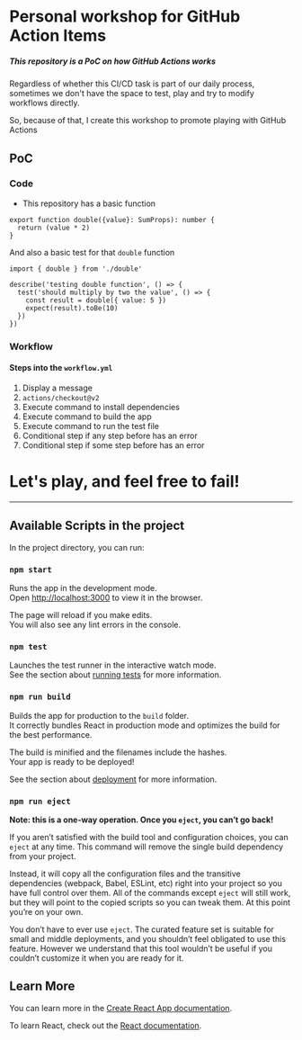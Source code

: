# Personal workshop for GitHub Action Items

##### This repository is a PoC on how GitHub Actions works

Regardless of whether this CI/CD task is part of our daily process, sometimes we don't have the space to test, play and try to modify workflows directly.

So, because of that, I create this workshop to promote playing with GitHub Actions

## PoC

### Code

- This repository has a basic function
```
export function double({value}: SumProps): number {
  return (value * 2)
}
```

And also a basic test for that `double` function
```
import { double } from './double'

describe('testing double function', () => {
  test('should multiply by two the value', () => {
    const result = double({ value: 5 })
    expect(result).toBe(10)
  })
})
```

### Workflow

#### Steps into the `workflow.yml`

1. Display a message
2. `actions/checkout@v2`
3. Execute command to install dependencies
4. Execute command to build the app
5. Execute command to run the test file
6. Conditional step if any step before has an error
7. Conditional step if some step before has an error

# Let's play, and feel free to fail!

---

## Available Scripts in the project

In the project directory, you can run:

### `npm start`

Runs the app in the development mode.\
Open [http://localhost:3000](http://localhost:3000) to view it in the browser.

The page will reload if you make edits.\
You will also see any lint errors in the console.

### `npm test`

Launches the test runner in the interactive watch mode.\
See the section about [running tests](https://facebook.github.io/create-react-app/docs/running-tests) for more information.

### `npm run build`

Builds the app for production to the `build` folder.\
It correctly bundles React in production mode and optimizes the build for the best performance.

The build is minified and the filenames include the hashes.\
Your app is ready to be deployed!

See the section about [deployment](https://facebook.github.io/create-react-app/docs/deployment) for more information.

### `npm run eject`

**Note: this is a one-way operation. Once you `eject`, you can’t go back!**

If you aren’t satisfied with the build tool and configuration choices, you can `eject` at any time. This command will remove the single build dependency from your project.

Instead, it will copy all the configuration files and the transitive dependencies (webpack, Babel, ESLint, etc) right into your project so you have full control over them. All of the commands except `eject` will still work, but they will point to the copied scripts so you can tweak them. At this point you’re on your own.

You don’t have to ever use `eject`. The curated feature set is suitable for small and middle deployments, and you shouldn’t feel obligated to use this feature. However we understand that this tool wouldn’t be useful if you couldn’t customize it when you are ready for it.

## Learn More

You can learn more in the [Create React App documentation](https://facebook.github.io/create-react-app/docs/getting-started).

To learn React, check out the [React documentation](https://reactjs.org/).
